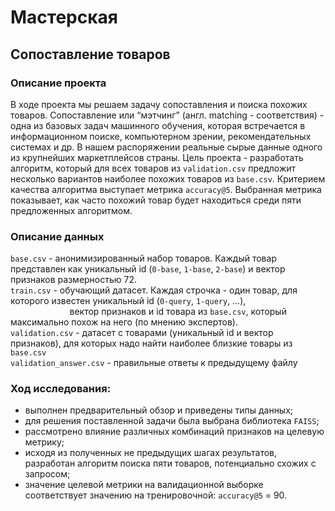 # Мастерская  

## Сопоставление товаров  

### Описание проекта  
В ходе проекта мы решаем задачу сопоставления и поиска похожих товаров. Сопоставление или “мэтчинг” (англ. matching - соответствия) - одна из базовых задач машинного обучения, которая встречается в информационном поиске, компьютерном зрении, рекомендательных системах и др. В нашем распоряжении реальные сырые данные одного из крупнейших маркетплейсов страны. Цель проекта - разработать алгоритм, который для всех товаров из `validation.csv` предложит несколько вариантов наиболее похожих товаров из `base.csv`. Критерием качества алгоритма выступает метрика `accuracy@5`. Выбранная метрика показывает, как часто похожий товар будет находиться среди пяти предложенных алгоритмом.  

### Описание данных  
`base.csv` - анонимизированный набор товаров. Каждый товар представлен как уникальный id (`0-base`, `1-base`, `2-base`) и вектор признаков размерностью 72.  
`train.csv` - обучающий датасет. Каждая строчка - один товар, для которого известен уникальный id (`0-query`, `1-query`, …),   
&nbsp;&nbsp;&nbsp;&nbsp;&nbsp;&nbsp;&nbsp;&nbsp;&nbsp;&nbsp;&nbsp;&nbsp;&nbsp;&nbsp;&nbsp;&nbsp;&nbsp;&nbsp;&nbsp;&nbsp;&nbsp;&nbsp;&nbsp;&nbsp;вектор признаков и id товара из `base.csv`, который максимально похож на него (по мнению экспертов).  
`validation.csv` - датасет с товарами (уникальный id и вектор признаков), для которых надо найти наиболее близкие товары из `base.csv`  
`validation_answer.csv` - правильные ответы к предыдущему файлу  

### Ход исследования:  
- выполнен предварительный обзор и приведены типы данных;  
- для решения поставленной задачи была выбрана библиотека `FAISS`;  
- рассмотрено влияние различных комбинаций признаков на целевую метрику;  
- исходя из полученных не предыдущих шагах результатов, разработан алгоритм поиска пяти товаров, потенциально схожих с запросом;  
- значение целевой метрики на валидационной выборке соответствует значению на тренировочной: `accuracy@5` = 90.  
